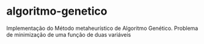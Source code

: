 # algoritmo-genetico
Implementação do Método metaheurístico de Algoritmo Genético. Problema de minimização de uma função de duas variáveis
